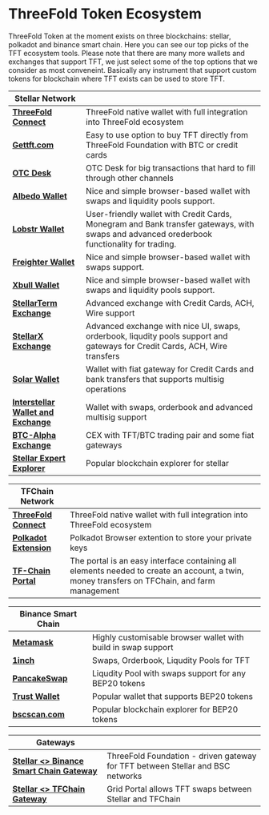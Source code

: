 # ThreeFold Token Ecosystem

ThreeFold Token at the moment exists on three blockchains: stellar, polkadot and binance smart chain.
Here you can see our top picks of the TFT ecosystem tools. Please note that there are many more wallets and exchanges that support TFT, we just select some of the top options that we consider as most conveneint. Basically any instrument that support custom tokens for blockchain where TFT exists can be used to store TFT. 

| **Stellar Network** ||
| --------------- | --------------- |
|  [**ThreeFold Connect**](threefold_connect)  | ThreeFold native wallet with full integration into ThreeFold ecosystem |
| [**Gettft.com**](https://gettft.com/gettft/) | Easy to use option to buy TFT directly from ThreeFold Foundation with BTC or credit cards |
| [**OTC Desk**](tft_otc) | OTC Desk for big transactions that hard to fill through other channels |
| [**Albedo Wallet**](https://albedo.link/) | Nice and simple browser-based wallet with swaps and liquidity pools support. |
| [**Lobstr Wallet**](https://lobstr.co/) | User-friendly wallet with Credit Cards, Monegram and Bank transfer gateways, with swaps and advanced orederbook functionality for trading. |
| [**Freighter Wallet**](https://www.freighter.app/) | Nice and simple browser-based wallet with swaps support.|
| [**Xbull Wallet**](https://xbull.app/) | Nice and simple browser-based wallet with swaps and liquidity pools support.|
| [**StellarTerm Exchange**](https://stellarterm.com/) |	Advanced exchange with Credit Cards, ACH, Wire support|
| [**StellarX Exchange**](https://www.stellarx.com/) | Advanced exchange with nice UI, swaps, orderbook, liqudity pools support and gateways for Credit Cards, ACH, Wire transfers|
| [**Solar Wallet**](https://solarwallet.io/) | Wallet with fiat gateway for Credit Cards and bank transfers that supports multisig operations|
| [**Interstellar Wallet and Exchange**](https://interstellar.exchange/) | Wallet with swaps, orderbook and advanced multisig support|
| [**BTC-Alpha Exchange**](https://btc-alpha.com/) | CEX with TFT/BTC trading pair and some fiat gateways|
| [**Stellar Expert Explorer**](https://stellar.expert/) | Popular blockchain explorer for stellar|
						
| **TFChain Network** | |
| --------------- | --------------- |
| [**ThreeFold Connect**](threefold_connect) | ThreeFold native wallet with full integration into ThreeFold ecosystem|
| [**Polkadot Extension**](https://library.threefold.me/info/manual/#/getstarted/manual__dashboard_portal_polkadot_create_account) | Polkadot Browser extention to store your private keys|
| [**TF-Chain Portal**](https://library.threefold.me/info/manual/#/manual__dashboard_portal_home) | The portal is an easy interface containing all elements needed to create an account, a twin, money transfers on TFChain, and farm management |
						
| **Binance Smart Chain** | |
| --------------- | --------------- |
| [**Metamask**](tft_bsc_metamask) | Highly customisable browser wallet with build in swap support|
| [**1inch**](tft_1inch) | Swaps, Orderbook, Liqudity Pools for TFT|
| [**PancakeSwap**](tft_binance_defi) | Liqudity Pool with swaps support for  any BEP20 tokens|
| [**Trust Wallet**](tft_bsc_trustwallet) | Popular wallet that supports BEP20 tokens|
| [**bscscan.com**](https://bscscan.com/) | Popular blockchain explorer for BEP20 tokens|
						
| **Gateways** | |
| --------------- | --------------- |
| [**Stellar <> Binance Smart Chain Gateway**](https://bridge.bsc.threefold.io/) | ThreeFold Foundation - driven gateway for TFT between Stellar and BSC networks |
| [**Stellar <> TFChain Gateway**](https://portal.grid.tf/) | Grid Portal allows TFT swaps between Stellar and TFChain|
